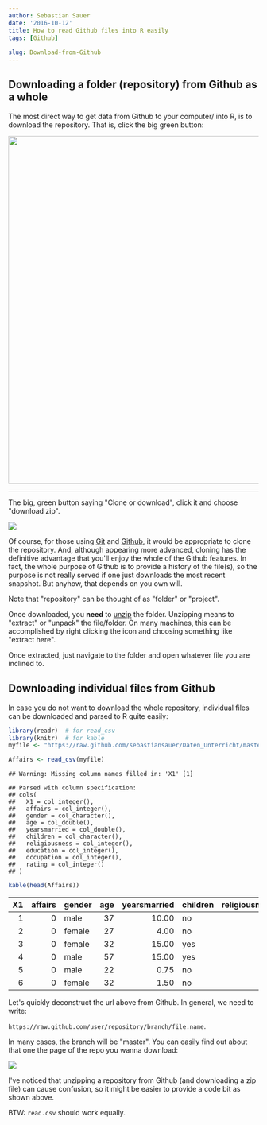 ```yaml
---
author: Sebastian Sauer
date: '2016-10-12'
title: How to read Github files into R easily
tags: [Github]
  
slug: Download-from-Github
---
```


## Downloading a folder (repository) from Github as a whole
The most direct way to get data from Github to your computer/ into R, is to download the repository. That is, click the big green button:


<img src="https://sebastiansauer.github.io/images/2016-10-12/repo_example.png" width="700">


___


The big, green button saying "Clone or download", click it and choose "download zip".

![](/images/2016-10-12/download_repo.png)

Of course, for those using [Git](https://www.google.de/webhp?sourceid=chrome-instant&rlz=1C5CHFA_enDE701DE701&ion=1&espv=2&ie=UTF-8#q=git) and [Github](https://github.com/), it would be appropriate to clone the repository. And, although appearing more advanced, cloning has the definitive advantage that you'll enjoy the whole of the Github features. In fact, the whole purpose of Github is to provide a history of the file(s), so the purpose is not really served if one just downloads the most recent snapshot. But anyhow, that depends on you own will.

Note that "repository" can be thought of as "folder" or "project".

Once downloaded, you **need** to [unzip](https://en.wikipedia.org/wiki/Zip_(file_format)) the folder. Unzipping means to "extract" or "unpack" the file/folder. On many machines, this can be accomplished by right clicking the icon and choosing something like "extract here".

Once extracted, just navigate to the folder and open whatever file you are inclined to.

## Downloading individual files from Github

In case you do not want to download the whole repository, individual files can be downloaded and parsed to R quite easily:


```r
library(readr)  # for read_csv
library(knitr)  # for kable
myfile <- "https://raw.github.com/sebastiansauer/Daten_Unterricht/master/Affairs.csv"

Affairs <- read_csv(myfile)
```

```
## Warning: Missing column names filled in: 'X1' [1]
```

```
## Parsed with column specification:
## cols(
##   X1 = col_integer(),
##   affairs = col_integer(),
##   gender = col_character(),
##   age = col_double(),
##   yearsmarried = col_double(),
##   children = col_character(),
##   religiousness = col_integer(),
##   education = col_integer(),
##   occupation = col_integer(),
##   rating = col_integer()
## )
```

```r
kable(head(Affairs))
```



| X1| affairs|gender | age| yearsmarried|children | religiousness| education| occupation| rating|
|--:|-------:|:------|---:|------------:|:--------|-------------:|---------:|----------:|------:|
|  1|       0|male   |  37|        10.00|no       |             3|        18|          7|      4|
|  2|       0|female |  27|         4.00|no       |             4|        14|          6|      4|
|  3|       0|female |  32|        15.00|yes      |             1|        12|          1|      4|
|  4|       0|male   |  57|        15.00|yes      |             5|        18|          6|      5|
|  5|       0|male   |  22|         0.75|no       |             2|        17|          6|      3|
|  6|       0|female |  32|         1.50|no       |             2|        17|          5|      5|


Let's quickly deconstruct the url above from Github. In general, we need to write:


`https://raw.github.com/user/repository/branch/file.name`.

In many cases, the branch will be "master". You can easily find out about that one the page of the repo you wanna download:

![](/images/2016-10-12/branch.png)



I've noticed that unzipping a repository from Github (and downloading a zip file) can cause confusion, so it might be easier to provide a code bit as shown above.

BTW: `read.csv` should work equally.
